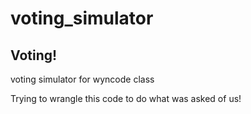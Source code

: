 # voting_simulator
Voting!
----
voting simulator for wyncode class

Trying to wrangle this code to do what was asked of us!


